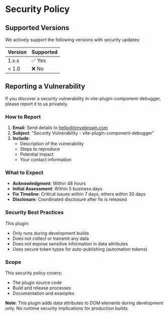 # Security Policy

## Supported Versions

We actively support the following versions with security updates:

| Version | Supported          |
| ------- | ------------------ |
| 1.x.x   | ✅ Yes             |
| < 1.0   | ❌ No              |

## Reporting a Vulnerability

If you discover a security vulnerability in vite-plugin-component-debugger, please report it to us privately.

### How to Report

1. **Email**: Send details to [hello@tonyebrown.com](mailto:hello@tonyebrown.com)
2. **Subject**: "Security Vulnerability - vite-plugin-component-debugger"
3. **Include**:
   - Description of the vulnerability
   - Steps to reproduce
   - Potential impact
   - Your contact information

### What to Expect

- **Acknowledgment**: Within 48 hours
- **Initial Assessment**: Within 5 business days
- **Fix Timeline**: Critical issues within 7 days, others within 30 days
- **Disclosure**: Coordinated disclosure after fix is released

### Security Best Practices

This plugin:
- Only runs during development builds
- Does not collect or transmit any data
- Does not expose sensitive information in data attributes
- Uses secure token types for auto-publishing (automation tokens)

### Scope

This security policy covers:
- The plugin source code
- Build and release processes
- Documentation and examples

**Note**: This plugin adds data attributes to DOM elements during development only. No runtime security implications for production builds.